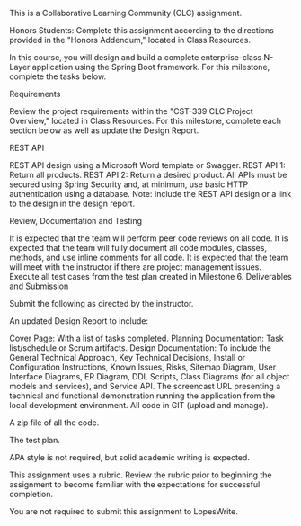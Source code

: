 This is a Collaborative Learning Community (CLC) assignment. 

Honors Students: Complete this assignment according to the directions provided in the "Honors Addendum," located in Class Resources.

In this course, you will design and build a complete enterprise-class N-Layer application using the Spring Boot framework. For this milestone, complete the tasks below.

Requirements

Review the project requirements within the "CST-339 CLC Project Overview," located in Class Resources. For this milestone, complete each section below as well as update the Design Report.

REST API

REST API design using a Microsoft Word template or Swagger.
REST API 1: Return all products.
REST API 2: Return a desired product.
All APIs must be secured using Spring Security and, at minimum, use basic HTTP authentication using a database.
Note: Include the REST API design or a link to the design in the design report.

Review, Documentation and Testing

It is expected that the team will perform peer code reviews on all code.
It is expected that the team will fully document all code modules, classes, methods, and use inline comments for all code.
It is expected that the team will meet with the instructor if there are project management issues.
Execute all test cases from the test plan created in Milestone 6.
Deliverables and Submission

Submit the following as directed by the instructor.

An updated Design Report to include:

Cover Page: With a list of tasks completed.
Planning Documentation: Task list/schedule or Scrum artifacts.
Design Documentation: To include the General Technical Approach, Key Technical Decisions, Install or Configuration Instructions, Known Issues, Risks, Sitemap Diagram, User Interface Diagrams, ER Diagram, DDL Scripts, Class Diagrams (for all object models and services), and Service API.
The screencast URL presenting a technical and functional demonstration running the application from the local development environment.
All code in GIT (upload and manage).

A zip file of all the code.

The test plan.

APA style is not required, but solid academic writing is expected.

This assignment uses a rubric. Review the rubric prior to beginning the assignment to become familiar with the expectations for successful completion.

You are not required to submit this assignment to LopesWrite.
